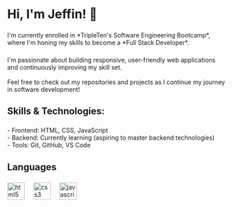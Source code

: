 <h1 align="left">Hi, I'm Jeffin! 👋</h1>

###

<p align="left">I'm currently enrolled in *TripleTen's Software Engineering Bootcamp*, where I'm honing my skills to become a *Full Stack Developer*.</p>

###

<p align="left">I'm passionate about building responsive, user-friendly web applications and continuously improving my skill set.<br><br>Feel free to check out my repositories and projects as I continue my journey in software development!</p>

###

<h2 align="left">Skills & Technologies:</h2>

###

<p align="left">- Frontend: HTML, CSS, JavaScript<br>- Backend: Currently learning (aspiring to master backend technologies)<br>- Tools: Git, GitHub, VS Code</p>

###

<h2 align="left">Languages</h2>

###

<div align="left">
  <img src="https://cdn.jsdelivr.net/gh/devicons/devicon/icons/html5/html5-original.svg" height="40" alt="html5 logo"  />
  <img width="12" />
  <img src="https://cdn.jsdelivr.net/gh/devicons/devicon/icons/css3/css3-original.svg" height="40" alt="css3 logo"  />
  <img width="12" />
  <img src="https://cdn.jsdelivr.net/gh/devicons/devicon/icons/javascript/javascript-original.svg" height="40" alt="javascript logo"  />
</div>

###
